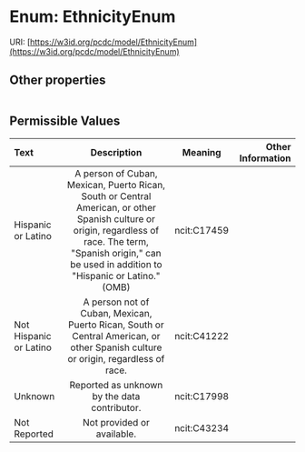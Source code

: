 
# Enum: EthnicityEnum




URI: [https://w3id.org/pcdc/model/EthnicityEnum](https://w3id.org/pcdc/model/EthnicityEnum)


## Other properties

|  |  |  |
| --- | --- | --- |

## Permissible Values

| Text | Description | Meaning | Other Information |
| :--- | :---: | :---: | ---: |
| Hispanic or Latino | A person of Cuban, Mexican, Puerto Rican, South or Central American, or other Spanish culture or origin, regardless of race. The term, "Spanish origin," can be used in addition to "Hispanic or Latino." (OMB) | ncit:C17459 |  |
| Not Hispanic or Latino | A person not of Cuban, Mexican, Puerto Rican, South or Central American, or other Spanish culture or origin, regardless of race. | ncit:C41222 |  |
| Unknown | Reported as unknown by the data contributor. | ncit:C17998 |  |
| Not Reported | Not provided or available. | ncit:C43234 |  |

